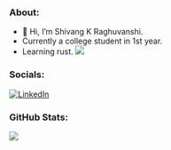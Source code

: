 ### About:
- 👋 Hi, I’m Shivang K Raghuvanshi.
- Currently a college student in 1st year.
- Learning rust.
[![](https://visitcount.itsvg.in/api?id=shivkr6&icon=1&color=12)](https://visitcount.itsvg.in)
### Socials:
[![LinkedIn](https://img.shields.io/badge/LinkedIn-%230077B5.svg?logo=linkedin&logoColor=white)](https://linkedin.com/in/shivkr6)
### GitHub Stats:
![](https://github-readme-stats.vercel.app/api/top-langs/?username=shivkr6&theme=nord&hide_border=false&include_all_commits=false&count_private=false&layout=compact)
<!---
shivkr6/shivkr6 is a ✨ special ✨ repository because its `README.md` (this file) appears on your GitHub profile.
You can click the Preview link to take a look at your changes.
--->

